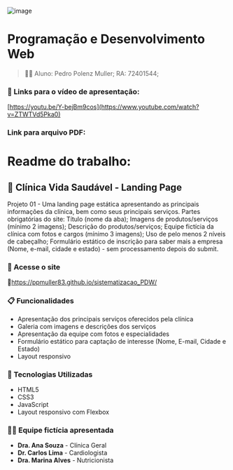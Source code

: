 ![image](https://github.com/ppmuller83/sistematizacao/assets/169911733/610366a6-ba0d-4773-9333-9052c20682a1)

# Programação e Desenvolvimento Web

> 👨‍🎓 Aluno: Pedro Polenz Muller;
RA: 72401544;

### :movie_camera: Links para o vídeo de apresentação:
[https://youtu.be/Y-bejBm9cos](https://www.youtube.com/watch?v=ZTWTVd5Pka0)

### Link para arquivo PDF:


# Readme do trabalho:
## 🏥 Clínica Vida Saudável - Landing Page

Projeto 01 - Uma landing page estática apresentando as principais informações da clínica, bem como seus principais serviços.
Partes obrigatórias do site:
Título (nome da aba);
Imagens de produtos/serviços (mínimo 2 imagens);
Descrição do produtos/serviços;
Equipe fictícia da clínica com fotos e cargos (mínimo 3 imagens);
Uso de pelo menos 2 níveis de cabeçalho;
Formulário estático de inscrição para saber mais a empresa (Nome, e-mail, cidade e estado) - sem processamento depois do submit.

### 🔗 Acesse o site
🔗https://ppmuller83.github.io/sistematizacao_PDW/

### 📋 Funcionalidades

- Apresentação dos principais serviços oferecidos pela clínica
- Galeria com imagens e descrições dos serviços
- Apresentação da equipe com fotos e especialidades
- Formulário estático para captação de interesse (Nome, E-mail, Cidade e Estado)
- Layout responsivo

### 🧰 Tecnologias Utilizadas

- HTML5
- CSS3
- JavaScript
- Layout responsivo com Flexbox

### 👩‍⚕️ Equipe fictícia apresentada

- **Dra. Ana Souza** - Clínica Geral  
- **Dr. Carlos Lima** - Cardiologista  
- **Dra. Marina Alves** - Nutricionista
